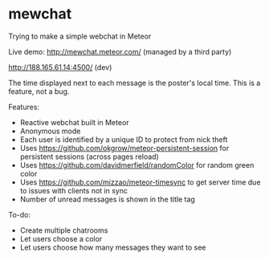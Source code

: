 # mewchat
Trying to make a simple webchat in Meteor


Live demo: http://mewchat.meteor.com/ (managed by a third party)

http://188.165.61.14:4500/ (dev)


The time displayed next to each message is the poster's local time. This is a feature, not a bug.

Features:
* Reactive webchat built in Meteor
* Anonymous mode
* Each user is identified by a unique ID to protect from nick theft
* Uses https://github.com/okgrow/meteor-persistent-session for persistent sessions (across pages reload)
* Uses https://github.com/davidmerfield/randomColor for random green color
* Uses https://github.com/mizzao/meteor-timesync to get server time due to issues with clients not in sync
* Number of unread messages is shown in the title tag


To-do:
* Create multiple chatrooms
* Let users choose a color
* Let users choose how many messages they want to see
